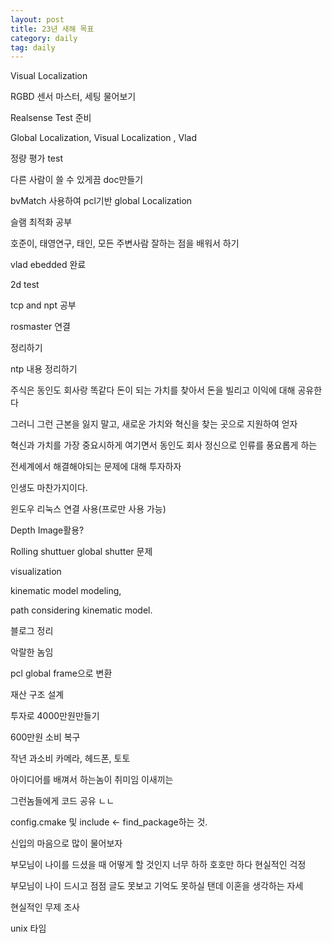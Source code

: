 ```yaml
---
layout: post
title: 23년 새해 목표
category: daily
tag: daily
---
```


Visual Localization

RGBD 센서 마스터, 세팅 물어보기

Realsense Test 준비

Global Localization, Visual Localization , Vlad

정량 평가 test

다른 사람이 쓸 수 있게끔 doc만들기

bvMatch 사용하여 pcl기반 global Localization

슬램 최적화 공부

호준이, 태영연구, 태인, 모든 주변사람 잘하는 점을 배워서 하기

vlad ebedded 완료

2d test

tcp and npt 공부

rosmaster 연결

정리하기

ntp 내용 정리하기

주식은 동인도 회사랑 똑같다 돈이 되는 가치를 찾아서 돈을 빌리고 이익에 대해 공유한다

그러니 그런 근본을 잃지 말고, 새로운 가치와 혁신을 찾는 곳으로 지원하여 얻자

혁신과 가치를 가장 중요시하게 여기면서 동인도 회사 정신으로 인류를 풍요롭게 하는

전세계에서 해결해야되는 문제에 대해 투자하자

인생도 마찬가지이다.

윈도우 리눅스 연결 사용(프로만 사용 가능)

Depth Image활용?

Rolling shuttuer global shutter 문제

visualization

kinematic model modeling,

path considering kinematic model.

블로그 정리

악랄한 놈임

pcl global frame으로 변환

재산 구조 설계

투자로 4000만원만들기

600만원 소비 복구

작년 과소비 카메라, 헤드폰, 토토

아이디어를 배껴서 하는놈이 취미임 이새끼는

그런놈들에게 코드 공유 ㄴㄴ

config.cmake 및 include <- find_package하는 것.






신입의 마음으로 많이 물어보자

부모님이 나이를 드셨을 때 어떻게 할 것인지
너무 하하 호호만 하다 현실적인 걱정

부모님이 나이 드시고 점점 글도 못보고 기억도 못하실 탠데
이혼을 생각하는 자세

현실적인 무제 조사

unix 타임
